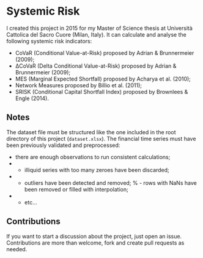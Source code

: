 # Systemic Risk

I created this project in 2015 for my Master of Science thesis at Università Cattolica del Sacro Cuore (Milan, Italy).
It can calculate and analyse the following systemic risk indicators:
* CoVaR (Conditional Value-at-Risk) proposed by Adrian & Brunnermeier (2009);
* ΔCoVaR (Delta Conditional Value-at-Risk) proposed by Adrian & Brunnermeier (2009);
* MES (Marginal Expected Shortfall) proposed by Acharya et al. (2010);
* Network Measures proposed by Billio et al. (2011);
* SRISK (Conditional Capital Shortfall Index) proposed by Brownlees & Engle (2014).

## Notes

The dataset file must be structured like the one included in the root directory of this project (`dataset.xlsx`). The financial time series must have been previously validated and preprocessed:
* there are enough observations to run consistent calculations;
* - illiquid series with too many zeroes have been discarded;
* - outliers have been detected and removed; % - rows with NaNs have been removed or filled with interpolation;
* - etc...

## Contributions

If you want to start a discussion about the project, just open an issue.
Contributions are more than welcome, fork and create pull requests as needed.
